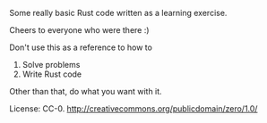 Some really basic Rust code written as a learning exercise.

Cheers to everyone who were there :)

Don't use this as a reference to how to

  1. Solve problems
  2. Write Rust code

Other than that, do what you want with it.

License: CC-0.
http://creativecommons.org/publicdomain/zero/1.0/
